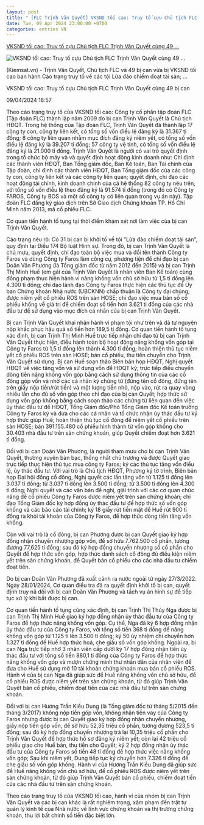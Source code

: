 ```yaml
---
layout: post
title: " [FLC Trịnh Văn Quyết] VKSND tối cao: Truy tố cựu Chủ tịch FLC Trịnh Văn Quyết cùng 49 ..."
date: Tue, 09 Apr 2024 23:00:00 +0700
categories: entries VN
---
```

[VKSND tối cao: Truy tố cựu Chủ tịch FLC Trịnh Văn Quyết cùng 49 ...](https://kiemsat.vn/vksnd-toi-cao-truy-to-cuu-chu-tich-flc-trinh-van-quyet-cung-49-bi-can-68813.html)

![VKSND tối cao: Truy tố cựu Chủ tịch FLC Trịnh Văn Quyết cùng 49 ...](https://kiemsat.1cdn.vn/thumbs/600x315/2024/04/09/co-quan-dieu-tra-thuc-hien-kham-xet-tru-so-tap-doan-flc-t-105624.jpg)

(Kiemsat.vn) - Trịnh Văn Quyết, Chủ tịch FLC và 49 bị can vừa bị VKSND tối cao ban hành Cáo trạng truy tố về các tội Lừa đảo chiếm đoạt tài sản; ...

VKSND tối cao: Truy tố cựu Chủ tịch FLC Trịnh Văn Quyết cùng 49 bị can

09/04/2024 18:57

Theo cáo trạng truy tố của VKSND tối cao: Công ty cổ phần tập đoàn FLC (Tập đoàn FLC) thành lập năm 2009 do bị can Trịnh Văn Quyết là Chủ tịch HĐQT. Trong hệ thống của Tập đoàn FLC, Trịnh Văn Quyết đã thành lập 17 công ty con, công ty liên kết, có tổng số vốn điều lệ đăng ký là 31.367 tỉ đồng; 8 công ty liên quan nhằm mục đích đăng ký niêm yết, có tổng số vốn điều lệ đăng ký là 39.207 tỉ đồng; 57 công ty vệ tinh, có tổng số vốn điều lệ đăng ký là 21.000 tỉ đồng. Trịnh Văn Quyết là người có vai trò quyết định trong tổ chức bộ máy và và quyết định hoạt động kinh doanh như: Chỉ định các thành viên HĐQT, Ban Tổng giám đốc, Ban Kế toán, Ban Tài chính của Tập đoàn, chỉ định các thành viên HĐQT, Ban Tổng giám đốc của các công ty con, công ty liên kết và các công ty liên quan; quyết định, chỉ đạo các hoạt động tài chính, kinh doanh chính của cả hệ thống 82 công ty nêu trên, với tổng số vốn điều lệ theo đăng ký là 91.574 tỉ đồng (trong đó có Công ty FAROS, Công ty BOS và một số công ty có liên quan trong vụ án này). Tập đoàn FLC đăng ký giao dịch trên Sở Giao dịch Chứng khoán TP. Hồ Chí Minh năm 2013, mã cổ phiếu FLC.

Cơ quan tiến hành tố tụng tại thời điểm khám xét nơi làm việc của bị can Trịnh Văn Quyết.

Cáo trạng nêu rõ: Có 31 bị can bị khởi tố về tội "Lừa đảo chiếm đoạt tài sản", quy định tại Điều 174 Bộ luật Hình sự. Trong đó, bị can Trịnh Văn Quyết là chủ mưu, quyết định, chỉ đạo toàn bộ việc mua và đổi tên thành Công ty Faros và dùng Công ty Faros làm công cụ, phương tiện để chỉ đạo bị can Doãn Văn Phương (là Tổng giám đốc từ năm 2012 đến 2015) và bị can Trịnh Thị Minh Huế (em gái của Trịnh Văn Quyết là nhân viên Ban Kế toán) cùng đồng phạm thực hiện hành vi nâng khống vốn chủ sở hữu từ 1,5 tỉ đồng lên 4.300 tỉ đồng; chỉ đạo lãnh đạo Công ty Faros thực hiện các thủ tục để Ủy ban Chứng khoán Nhà nước (UBCKNN) chấp thuận là Công ty đại chúng; được niêm yết cổ phiếu ROS trên sàn HOSE; chỉ đạo việc mua bán số cổ phiếu khống về giá trị để chiếm đoạt số tiền hơn 3.621 tỉ đồng của các nhà đầu tư để sử dụng vào mục đích cá nhân của bị can Trịnh Văn Quyết.

Bị can Trịnh Văn Quyết khai nhận hành vi phạm tội như trên và đã tự nguyện nộp khắc phục hậu quả số tiền hơn 189,5 tỉ đồng. Cơ quan tiến hành tố tụng xác định, bị can Trịnh Thị Minh Huế trực tiếp nhận chỉ đạo từ bị can Trịnh Văn Quyết thực hiện, điều hành toàn bộ hoạt động nâng khống vốn góp tại Công ty Faros từ 1,5 tỉ đồng lên thành 4.300 tỉ đồng; hoàn thiện thủ tục niêm yết cổ phiếu ROS trên sàn HOSE; bán cổ phiếu, thu tiền chuyển cho Trịnh Văn Quyết sử dụng. Bị can Huế soạn thảo Biên bản họp HĐQT, Nghị quyết HĐQT về việc tăng vốn và sử dụng vốn để HĐQT ký; trực tiếp điều chuyển dòng tiền nâng khống vốn góp bằng cách sử dụng thông tin của các cổ đông góp vốn và nhờ các cá nhân ký chứng từ (đứng tên cổ đông, đứng tên trên giấy nộp tiền/rút tiền) và một lượng tiền nhỏ, nộp vào, rút ra quay vòng nhiều lần cho đủ số vốn góp theo chỉ đạo của bị can Quyết; hợp thức sử dụng vốn góp khống bằng cách soạn thảo các chứng từ liên quan đến việc ủy thác đầu tư để HĐQT, Tổng Giám đốc/Phó Tổng Giám đốc Kế toán trưởng Công ty Faros ký và đưa cho các cá nhân và tổ chức nhận ủy thác đầu tư ký hợp thức giúp Huế; hoàn thiện thủ tục cổ đông để niêm yết cổ phiếu trên sàn HOSE; bán 391.155.480 cổ phiếu hình thành từ vốn góp khống cho 30.403 nhà đầu tư trên sàn chứng khoán, giúp Quyết chiếm đoạt hơn 3.621 tỉ đồng.

Đối với bị can Doãn Văn Phương, là người tham mưu cho bị can Trịnh Văn Quyết, thường xuyên bàn bạc, thống nhất chủ trương và được Quyết giao trực tiếp thực hiện thủ tục mua công ty Faros; ký các thủ tục tăng vốn điều lệ, ủy thác đầu tư. Với vai trò là Chủ tịch HĐQT, Phương ký tờ trình, Biên bản họp Đại hội đồng cổ đông, Nghị quyết các lần tăng vốn từ 1.125 tỉ đồng lên 3.037 tỉ đồng; từ 3.037 tỉ đồng lên 3.500 tỉ đồng; từ 3.500 tỉ đồng lên 4.300 tỉ đồng; Nghị quyết và các văn bản đề nghị, giải trình với các cơ quan chức năng để cổ phiếu Công ty Faros được niêm yết trên sàn chứng khoán; chỉ đạo Tổng Giám đốc ký hợp đồng ủy thác đầu tư để hợp thức số vốn góp khống và các báo cáo tài chính; ký 18 giấy rút tiền mặt để Huế rút 900 tỉ đồng ra khỏi tài khoản của Công ty Faros, để hợp thức dòng tiền tăng vốn khống.

Còn với vai trò là cổ đông, bị can Phương được bị can Quyết giao ký hợp đồng nhận chuyển nhượng góp vốn, để sở hữu 7.762.500 cổ phần, tương đương 77,625 tỉ đồng; sau đó ký hợp đồng chuyển nhượng số cổ phần cho Quyết để hợp thức vốn góp, hợp thức danh sách cổ đông đủ điều kiện niêm yết trên sàn chứng khoán, để Quyết bán cổ phiếu cho các nhà đầu tư chiếm đoạt tiền.

Do bị can Doãn Văn Phương đã xuất cảnh ra nước ngoài từ ngày 27/3/2022. Ngày 28/01/2024, Cơ quan điều tra đã ra quyết định khởi tố bị can, quyết định truy nã đối với bị can Doãn Văn Phương và tách vụ án hình sự để tiếp tục xử lý khi bắt được bị can.

Cơ quan tiến hành tố tụng cũng xác định, bị can Trịnh Thị Thúy Nga được bị can Trịnh Thị Minh Huế giao ký hợp đồng nhận ủy thác đầu tư của Công ty Faros để hợp thức nâng khống vốn góp. Cụ thể, Nga đã ký 6 hợp đồng nhận ủy thác đầu tư của Công ty Faros, với tổng số tiền 368 tỉ đồng để nâng khống vốn góp từ 1.125 tỉ lên 3.500 tỉ đồng; ký 50 ủy nhiệm chi chuyển hơn 1.327 tỉ đồng để Huế hợp thức hoá, che giấu số vốn góp khống. Ngoài ra, bị can Nga trực tiếp nhờ 3 nhân viên cấp dưới ký 17 hợp đồng nhận tiền ủy thác đầu tư với tổng số tiền 880,1 tỉ đồng của Công ty Faros để hợp thức nâng khống vốn góp và mượn chứng minh thư nhân dân của nhân viên để đưa cho Huế sử dụng mở 10 tài khoản chứng khoán mua bán cổ phiếu ROS. Hành vi của bị can Nga đã giúp sức để Huế nâng khống vốn chủ sở hữu, để cổ phiếu ROS được niêm yết trên sàn chứng khoán, từ đó giúp Trịnh Văn Quyết bán cổ phiếu, chiếm đoạt tiền của các nhà đầu tư trên sàn chứng khoán.

Đối với bị can Hương Trần Kiều Dung (là Tổng giám đốc từ tháng 5/2015 đến tháng 3/2017) không nộp tiền góp vốn, không nhận tiền vay của Công ty Faros nhưng được bị can Quyết giao ký hợp đồng nhận chuyển nhượng, giấy nộp tiền góp vốn, để sở hữu 52,35 triệu cổ phần, tương đương 523,5 tỉ đồng; sau đó ký hợp đồng chuyển nhượng trả lại 10,35 triệu cổ phần cho Trịnh Văn Quyết để hợp thức hồ sơ đăng ký niêm yết; còn lại 42 triệu cổ phiếu giao cho Huế bán, thu tiền cho Quyết; ký 2 hợp đồng nhận ủy thác đầu tư của Công ty Faros số tiền 48 tỉ đồng để hợp thức việc nâng khống vốn góp; Sau khi niêm yết, Dung tiếp tục ký chuyển hơn 7.326 tỉ đồng để che giấu số vốn góp khống. Hành vi của Hương Trần Kiều Dung đã giúp sức để Huế nâng khống vốn chủ sở hữu, để cổ phiếu ROS được niêm yết trên sàn chứng khoán, từ đó giúp Trịnh Văn Quyết bán cổ phiếu, chiếm đoạt tiền của các nhà đầu tư trên sàn chứng khoán.

Theo cáo trạng truy tố của VKSND tối cao, hành vi của nhóm bị can Trịnh Văn Quyết và các bị can khác là rất nghiêm trọng, xâm phạm đến trật tự quản lý kinh tế của Nhà nước về lĩnh vực chứng khoán và thị trường chứng khoán, thu lời bất chính số tiền đặc biệt lớn.

